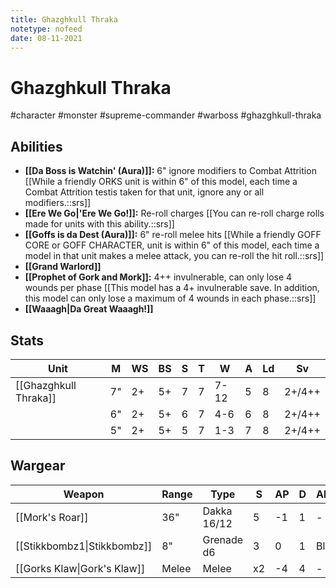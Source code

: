 ```yaml
---
title: Ghazghkull Thraka
notetype: nofeed
date: 08-11-2021
---
```


# Ghazghkull Thraka
#character #monster #supreme-commander #warboss #ghazghkull-thraka

## Abilities

- **[[Da Boss is Watchin' (Aura)]]:** 6" ignore modifiers to Combat Attrition [[While a friendly ORKS unit is within 6" of this model, each time a Combat Attrition testis taken for that unit, ignore any or all modifiers.::srs]]
- **[[Ere We Go\|'Ere We Go!]]:** Re-roll charges [[You can re-roll charge rolls made for units with this ability.::srs]]
- **[[Goffs is da Dest (Aura)]]:** 6" re-roll melee hits [[While a friendly GOFF CORE or GOFF CHARACTER, unit is within 6" of this model, each time a model in that unit makes a melee attack, you can re-roll the hit roll.::srs]]
- **[[Grand Warlord]]**
- **[[Prophet of Gork and Mork]]:** 4++ invulnerable, can only lose 4 wounds per phase [[This model has a 4+ invulnerable save. In addition, this model can only lose a maximum of 4 wounds in each phase.::srs]]
- **[[Waaagh\|Da Great Waaagh!]]**

## Stats

| Unit                  | M   | WS  | BS  | S   | T   | W    | A   | Ld  | Sv     |
| --------------------- | --- | --- | --- | --- | --- | ---- | --- | --- | ------ |
| [[Ghazghkull Thraka]] | 7"  | 2+  | 5+  | 7   | 7   | 7-12 | 5   | 8   | 2+/4++ |
|                       | 6"  | 2+  | 5+  | 6   | 7   | 4-6  | 6   | 8   | 2+/4++ |
|                       | 5"  | 2+  | 5+  | 5   | 7   | 1-3  | 7   | 8   | 2+/4++       |

## Wargear

| Weapon                      | Range | Type        | S   | AP  | D   | Abilities |
| --------------------------- | ----- | ----------- | --- | --- | --- | --------- |
| [[Mork's Roar]]             | 36"   | Dakka 16/12 | 5   | -1  | 1   | -         |
| [[Stikkbombz1\|Stikkbombz]] | 8"    | Grenade d6  | 3   | 0   | 1   | Blast     |
| [[Gorks Klaw\|Gork's Klaw]] | Melee | Melee       | x2  | -4  | 4   | -         | 